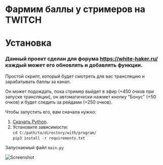 # Фармим баллы у стримеров на TWITCH

# Установка
### Данный проект сделан для форума https://white-haker.ru/ каждый может его обновлять и добавлять функции. 

Простой скрипт, который будет смотреть для вас трансляцию и зарабатывать баллы за канал.

Он может подождать, пока стример выйдет в эфир (+450 очков при запуске трансляции), он автоматически нажмет кнопку "Бонус" (+50 очков) и будет следить за рейдами (+250 очков).

Чтобы запустить его, вам сначала нужно:

1) [Скачать Python](https://www.python.org/downloads/).
2) Установите зависимости:<br>
`cd C:/path/to/directory/with/program/`<br>
`pip3 install -r requirements.txt`<br>


Запускаемый файл `main.py`

![Screenshot](https://user-images.githubusercontent.com/55288842/96374655-8f233c00-117c-11eb-8c02-b2ba0d0d5962.png)
